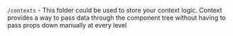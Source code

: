 `/contexts` - This folder could be used to store your context logic. Context provides a way to pass data through the component tree without having to pass props down manually at every level